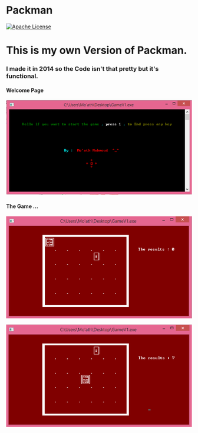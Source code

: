 # Packman


[![Apache License](https://img.shields.io/badge/license-Apache%202.0-${1:orange}.svg)](LICENSE)



# This is my own Version of Packman.

### I made it in 2014 so the Code isn't that pretty but it's functional.


#### Welcome Page
![](pictures/Welcome.png)

#### The Game ...
![](pictures/Start.png)

![](pictures/Play-1.png)


